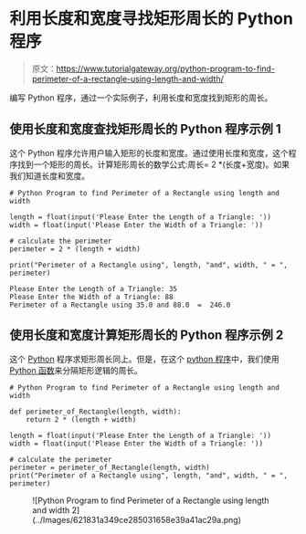 # 利用长度和宽度寻找矩形周长的 Python 程序

> 原文：<https://www.tutorialgateway.org/python-program-to-find-perimeter-of-a-rectangle-using-length-and-width/>

编写 Python 程序，通过一个实际例子，利用长度和宽度找到矩形的周长。

## 使用长度和宽度查找矩形周长的 Python 程序示例 1

这个 Python 程序允许用户输入矩形的长度和宽度。通过使用长度和宽度，这个程序找到一个矩形的周长。计算矩形周长的数学公式:周长= 2 *(长度+宽度)。如果我们知道长度和宽度。

```
# Python Program to find Perimeter of a Rectangle using length and width

length = float(input('Please Enter the Length of a Triangle: '))
width = float(input('Please Enter the Width of a Triangle: '))

# calculate the perimeter
perimeter = 2 * (length + width)

print("Perimeter of a Rectangle using", length, "and", width, " = ", perimeter)
```

```
Please Enter the Length of a Triangle: 35
Please Enter the Width of a Triangle: 88
Perimeter of a Rectangle using 35.0 and 88.0  =  246.0
```

## 使用长度和宽度计算矩形周长的 Python 程序示例 2

这个 [Python](https://www.tutorialgateway.org/python-tutorial/) 程序求矩形周长同上。但是，在这个 [python 程序](https://www.tutorialgateway.org/python-programming-examples/)中，我们使用 [Python 函数](https://www.tutorialgateway.org/functions-in-python/)来分隔矩形逻辑的周长。

```
# Python Program to find Perimeter of a Rectangle using length and width

def perimeter_of_Rectangle(length, width):
    return 2 * (length + width)

length = float(input('Please Enter the Length of a Triangle: '))
width = float(input('Please Enter the Width of a Triangle: '))

# calculate the perimeter
perimeter = perimeter_of_Rectangle(length, width)
print("Perimeter of a Rectangle using", length, "and", width, " = ", perimeter)
```

<figure class="wp-block-image">![Python Program to find Perimeter of a Rectangle using length and width 2](../Images/621831a349ce285031658e39a41ac29a.png)</figure>